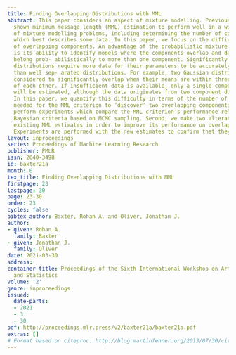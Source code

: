 ```yaml
---
title: Finding Overlapping Distributions with MML
abstract: This paper considers an aspect of mixture modelling. Previous studies have
  shown minimum message length (MML) estimation to perform well in a wide variety
  of mixture modelling problems, including determining the number of com- ponents
  which best describes some data. In this paper, we focus on the difficult problem
  of overlapping components. An advantage of the probabilistic mixture modelling approach
  is its ability to identify models where the components overlap and data items can
  belong prob- abilistically to more than one component. Significantly overlapping
  distributions require more data for their parameters to be accurately estimated
  than well sep- arated distributions. For example, two Gaussian distributions are
  considered to significantly overlap when their means are within three standard deviations
  of each other. If insufficient data is available, only a single component distribution
  will be estimated, although the data originates from two component distributions.
  In this paper, we quantify this difficulty in terms of the number of data items
  needed for the MML criterion to ’discover’ two overlapping components. First, we
  perform experiments which compare the MML criterion’s performance relative to other
  Bayesian criteria based on MCMC sampling. Second, we make two alterations to the
  existing MML estimates in order to improve its performance on overlapping distributions.
  Experiments are performed with the new estimates to confirm that they are effective.
layout: inproceedings
series: Proceedings of Machine Learning Research
publisher: PMLR
issn: 2640-3498
id: baxter21a
month: 0
tex_title: Finding Overlapping Distributions with MML
firstpage: 23
lastpage: 30
page: 23-30
order: 23
cycles: false
bibtex_author: Baxter, Rohan A. and Oliver, Jonathan J.
author:
- given: Rohan A.
  family: Baxter
- given: Jonathan J.
  family: Oliver
date: 2021-03-30
address:
container-title: Proceedings of the Sixth International Workshop on Artificial Intelligence
  and Statistics
volume: '2'
genre: inproceedings
issued:
  date-parts:
  - 2021
  - 3
  - 30
pdf: http://proceedings.mlr.press/v2/baxter21a/baxter21a.pdf
extras: []
# Format based on citeproc: http://blog.martinfenner.org/2013/07/30/citeproc-yaml-for-bibliographies/
---
```

